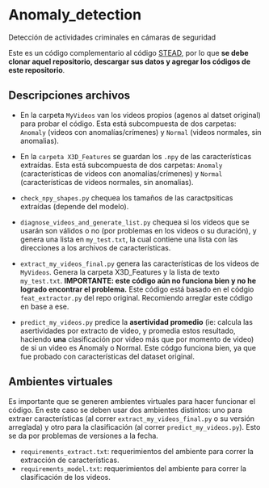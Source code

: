 # Anomaly_detection
Detección de actividades criminales en cámaras de seguridad

Este es un código complementario al código [STEAD](https://github.com/agao8/STEAD), por lo que **se debe clonar aquel repositorio, descargar sus datos y agregar los códigos de este repositorio**.

## Descripciones archivos

- En la carpeta `MyVideos` van los videos propios (agenos al datset original) para probar el código. Esta está subcompuesta de dos carpetas: `Anomaly` (videos con anomalías/crímenes) y `Normal` (videos normales, sin anomalias). 

- En la `carpeta X3D_Features` se guardan los `.npy` de las características extraídas. Esta está subcompuesta de dos carpetas: `Anomaly` (características de videos con anomalías/crímenes) y `Normal` (características de videos normales, sin anomalias). 

- `check_npy_shapes.py` chequea los tamaños de las caractpsiticas extraídas (depende del modelo). 

- `diagnose_videos_and_generate_list.py` chequea si los videos que se usarán son válidos o no (por problemas en los videos o su duración), y genera una lista en `my_test.txt`, la cual contiene una lista con las direcciones a los archivos de características. 

- `extract_my_videos_final.py` genera las características de los videos de `MyVideos`. Genera la carpeta X3D_Features y la lista de texto `my_test.txt`. **IMPORTANTE: este código aún no funciona bien y no he logrado encontrar el problema.** Este código está basado en el códgio `feat_extractor.py` del repo original. Recomiendo arreglar este código en base a ese.

- `predict_my_videos.py` predice la **asertividad promedio** (ie: calcula las asertividades por extracto de video, y promedia estos resultado, haciendo **una** clasificación por video más que por momento de video) de si un video es Anomaly o Normal. Este códgo funciona bien, ya que fue probado con características del dataset original.

## Ambientes virtuales

Es importante que se generen ambientes virtuales para hacer funcionar el código. En este caso se deben usar dos ambientes distintos: uno para extraer características (al correr `extract_my_videos_final.py` o su versión arreglada) y otro para la clasificación (al correr `predict_my_videos.py`). Esto se da por problemas de versiones a la fecha.

- `requirements_extract.txt`: requerimientos del ambiente para correr la extracción de características.
-  `requirements_model.txt`: requerimientos del ambiente para correr la clasificación de los videos.
